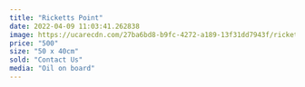 ```yaml
---
title: "Ricketts Point"
date: 2022-04-09 11:03:41.262838
image: https://ucarecdn.com/27ba6bd8-b9fc-4272-a189-13f31dd7943f/ricketts-point.jpg
price: "500"
size: "50 x 40cm"
sold: "Contact Us"
media: "Oil on board"
---
```


